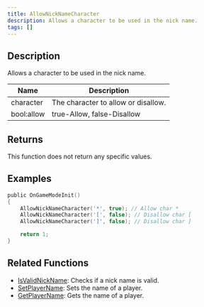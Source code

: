 ```yaml
---
title: AllowNickNameCharacter
description: Allows a character to be used in the nick name.
tags: []
---
```


<VersionWarn version='omp v1.1.0.2612' />

## Description

Allows a character to be used in the nick name.

| Name     | Description                             |
| -------- | --------------------------------------- |
| character | The character to allow or disallow.    |
| bool:allow | true-Allow, false-Disallow            |

## Returns

This function does not return any specific values.

## Examples

```c
public OnGameModeInit()
{
    AllowNickNameCharacter('*', true); // Allow char *
    AllowNickNameCharacter('[', false); // Disallow char [
    AllowNickNameCharacter(']', false); // Disallow char ]

    return 1;
}
```

## Related Functions

- [IsValidNickName](IsValidNickName): Checks if a nick name is valid.
- [SetPlayerName](SetPlayerName): Sets the name of a player.
- [GetPlayerName](GetPlayerName): Gets the name of a player.
